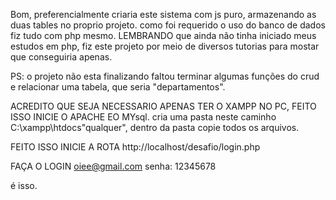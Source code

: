 Bom, preferencialmente criaria este sistema com js puro, armazenando as duas tables no proprio projeto. como foi requerido o uso do banco de dados fiz tudo com php mesmo. LEMBRANDO que ainda não tinha iniciado meus estudos em php, fiz este projeto por meio de diversos tutorias para mostar que conseguiria apenas.

PS:  o projeto não esta finalizando faltou terminar algumas funções do crud e relacionar uma tabela, que seria "departamentos".


ACREDITO QUE SEJA NECESSARIO APENAS TER O XAMPP NO PC, FEITO ISSO INICIE O APACHE EO MYsql. cria uma pasta neste caminho C:\xampp\htdocs\"qualquer", dentro da pasta copie todos os arquivos.


FEITO ISSO INICIE A ROTA http://localhost/desafio/login.php

FAÇA O LOGIN oiee@gmail.com   senha: 12345678

é isso.
